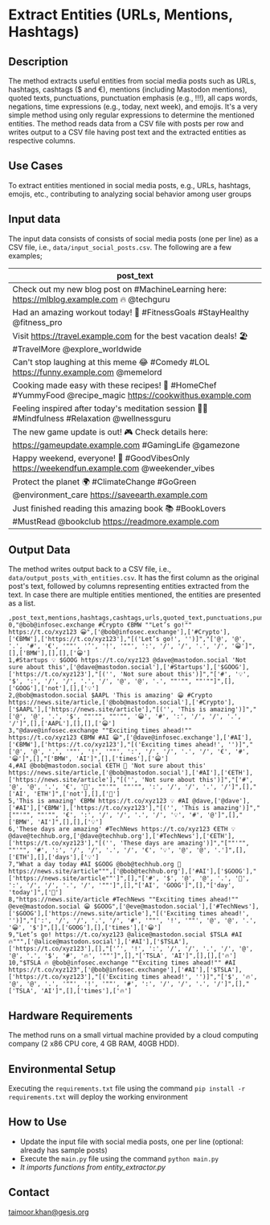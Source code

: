 # Extract Entities (URLs, Mentions, Hashtags)

## Description
The method extracts useful entities from social media posts such as URLs, hashtags, cashtags ($ and €), mentions (including Mastodon mentions), quoted texts, punctuations, punctuation emphasis (e.g., !!!), all caps words, negations, time expressions (e.g., today, next week), and emojis. It's a very simple method using only regular expressions to determine the mentioned entities. The method reads data from a CSV file with posts per row and writes output to a CSV file having post text and the extracted entities as respective columns.

## Use Cases
To extract entities mentioned in social media posts, e.g., URLs, hashtags, emojis, etc., contributing to analyzing social behavior among user groups

## Input data
The input data consists of consists of social media posts (one per line) as a CSV file, i.e., `data/input_social_posts.csv`. The following are a few examples; 

|post_text|
|---------|
|Check out my new blog post on #MachineLearning here: https://mlblog.example.com 🔥 @techguru|
|Had an amazing workout today! 💪 #FitnessGoals #StayHealthy @fitness_pro|
|Visit https://travel.example.com for the best vacation deals! 🏖️ #TravelMore @explore_worldwide|
|Can't stop laughing at this meme 😂 #Comedy #LOL https://funny.example.com @memelord|
|Cooking made easy with these recipes! 🍳 #HomeChef #YummyFood @recipe_magic https://cookwithus.example.com|
|Feeling inspired after today's meditation session 🧘‍♂️ #Mindfulness #Relaxation @wellnessguru|
|The new game update is out! 🎮 Check details here: https://gameupdate.example.com #GamingLife @gamezone|
|Happy weekend, everyone! 🎉 #GoodVibesOnly https://weekendfun.example.com @weekender_vibes|
|Protect the planet 🌍 #ClimateChange #GoGreen @environment_care https://saveearth.example.com|
|Just finished reading this amazing book 📚 #BookLovers #MustRead @bookclub https://readmore.example.com|


## Output Data
The method writes output back to a CSV file, i.e., `data/output_posts_with_entities.csv`. It has the first column as the original post's text, followed by columns representing entities extracted from the text. In case there are multiple entities mentioned, the entities are presented as a list.

```
,post_text,mentions,hashtags,cashtags,urls,quoted_text,punctuations,punctuation_emphasis,all_caps,negations,time_expressions,emojis
0,"@bob@infosec.exchange #Crypto €BMW ""Let’s go!"" https://t.co/xyz123 😀",['@bob@infosec.exchange'],['#Crypto'],['€BMW'],['https://t.co/xyz123'],"[('Let’s go!', '')]","['@', '@', '.', '#', '€', '""', '’', '!', '""', ':', '/', '/', '.', '/', '😀']",[],['BMW'],[],[],['😀']
1,#Startups 💡 $GOOG https://t.co/xyz123 @dave@mastodon.social 'Not sure about this',['@dave@mastodon.social'],['#Startups'],['$GOOG'],['https://t.co/xyz123'],"[('', 'Not sure about this')]","['#', '💡', '$', ':', '/', '/', '.', '/', '@', '@', '.', ""'"", ""'""]",[],['GOOG'],['not'],[],['💡']
2,@bob@mastodon.social $AAPL 'This is amazing' 😀 #Crypto https://news.site/article,['@bob@mastodon.social'],['#Crypto'],['$AAPL'],['https://news.site/article'],"[('', 'This is amazing')]","['@', '@', '.', '$', ""'"", ""'"", '😀', '#', ':', '/', '/', '.', '/']",[],['AAPL'],[],[],['😀']
3,"@dave@infosec.exchange ""Exciting times ahead!"" https://t.co/xyz123 €BMW #AI 😀",['@dave@infosec.exchange'],['#AI'],['€BMW'],['https://t.co/xyz123'],"[('Exciting times ahead!', '')]","['@', '@', '.', '""', '!', '""', ':', '/', '/', '.', '/', '€', '#', '😀']",[],"['BMW', 'AI']",[],['times'],['😀']
4,#AI @bob@mastodon.social €ETH 🚀 'Not sure about this' https://news.site/article,['@bob@mastodon.social'],['#AI'],['€ETH'],['https://news.site/article'],"[('', 'Not sure about this')]","['#', '@', '@', '.', '€', '🚀', ""'"", ""'"", ':', '/', '/', '.', '/']",[],"['AI', 'ETH']",['not'],[],['🚀']
5,'This is amazing' €BMW https://t.co/xyz123 💡 #AI @dave,['@dave'],['#AI'],['€BMW'],['https://t.co/xyz123'],"[('', 'This is amazing')]","[""'"", ""'"", '€', ':', '/', '/', '.', '/', '💡', '#', '@']",[],"['BMW', 'AI']",[],[],['💡']
6,'These days are amazing' #TechNews https://t.co/xyz123 €ETH 💡 @dave@techhub.org,['@dave@techhub.org'],['#TechNews'],['€ETH'],['https://t.co/xyz123'],"[('', 'These days are amazing')]","[""'"", ""'"", '#', ':', '/', '/', '.', '/', '€', '💡', '@', '@', '.']",[],['ETH'],[],['days'],['💡']
7,"What a day today #AI $GOOG @bob@techhub.org 🚀 https://news.site/article""",['@bob@techhub.org'],['#AI'],['$GOOG'],"['https://news.site/article""']",[],"['#', '$', '@', '@', '.', '🚀', ':', '/', '/', '.', '/', '""']",[],"['AI', 'GOOG']",[],"['day', 'today']",['🚀']
8,"https://news.site/article #TechNews ""Exciting times ahead!"" @eve@mastodon.social 😀 $GOOG",['@eve@mastodon.social'],['#TechNews'],['$GOOG'],['https://news.site/article'],"[('Exciting times ahead!', '')]","[':', '/', '/', '.', '/', '#', '""', '!', '""', '@', '@', '.', '😀', '$']",[],['GOOG'],[],['times'],['😀']
9,"Let’s go! https://t.co/xyz123 @alice@mastodon.social $TSLA #AI 🔥""",['@alice@mastodon.social'],['#AI'],['$TSLA'],['https://t.co/xyz123'],[],"['’', '!', ':', '/', '/', '.', '/', '@', '@', '.', '$', '#', '🔥', '""']",[],"['TSLA', 'AI']",[],[],['🔥']
10,"$TSLA 🔥 @bob@infosec.exchange ""Exciting times ahead!"" #AI https://t.co/xyz123",['@bob@infosec.exchange'],['#AI'],['$TSLA'],['https://t.co/xyz123'],"[('Exciting times ahead!', '')]","['$', '🔥', '@', '@', '.', '""', '!', '""', '#', ':', '/', '/', '.', '/']",[],"['TSLA', 'AI']",[],['times'],['🔥']
```

## Hardware Requirements
The method runs on a small virtual machine provided by a cloud computing company (2 x86 CPU core, 4 GB RAM, 40GB HDD).  
  
## Environmental Setup
Executing the `requirements.txt` file using the command `pip install -r requirements.txt` will deploy the working environment

## How to Use

- Update the input file with social media posts, one per line (optional: already has sample posts)
- Execute the `main.py` file using the command `python main.py`
- *It imports functions from entity_extractor.py*

## Contact
[taimoor.khan@gesis.org](mailto:taimoor.khan@gesis.org)


